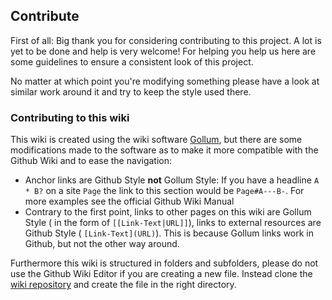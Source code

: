 ## Contribute

First of all: Big thank you for considering contributing to this project. A lot is yet to be done and help is very welcome! For helping you help us here are some guidelines to ensure a consistent look of this project.

No matter at which point you're modifying something please have a look at similar work around it and try to keep the style used there.

### Contributing to this wiki

This wiki is created using the wiki software [Gollum](https://github.com/gollum/gollum), but there are some modifications made to the software as to make it more compatible with the Github Wiki and to ease the navigation:

- Anchor links are Github Style __not__ Gollum Style: If you have a headline ```A * B?``` on a site ```Page```  the link to this section would be ```Page#A---B-```. For more examples see the official Github Wiki Manual
- Contrary to the first point, links to other pages on this wiki are Gollum Style ( in the form of ```[[Link-Text|URL]]```), links to external resources are Github Style ( ```[Link-Text](URL)```). This is because Gollum links work in Github, but not the other way around.

Furthermore this wiki is structured in folders and subfolders, please do not use the Github Wiki Editor if you are creating a new file. Instead clone the [wiki repository](https://github.com/Helco/zzkb.wiki.git) and create the file in the right directory.
